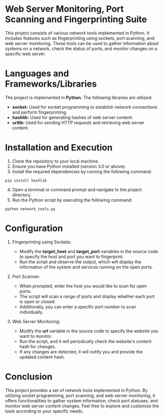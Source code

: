 #  Web Server Monitoring, Port Scanning and Fingerprinting Suite

This project consists of various network tools implemented in Python. It includes features such as fingerprinting using sockets, port scanning, and web server monitoring. These tools can be used to gather information about systems on a network, check the status of ports, and monitor changes on a specific web server.

# Languages and Frameworks/Libraries
The project is implemented in **Python**. The following libraries are utilized:

* **socket:** Used for socket programming to establish network connections and perform fingerprinting.
* **hashlib:** Used for generating hashes of web server content.
* **urllib:** Used for sending HTTP requests and retrieving web server content.

# Installation and Execution
1. Clone the repository to your local machine.
2. Ensure you have Python installed (version 3.0 or above).
3. Install the required dependencies by running the following command:
```
pip install hashlib
```
4. Open a terminal or command prompt and navigate to the project directory.
5. Run the Python script by executing the following command:
```
python network_tools.py
```

# Configuration
1. Fingerprinting using Sockets:
   * Modify the **target_host** and **target_port** variables in the source code to specify the host and port you want to fingerprint.
   * Run the script and observe the output, which will display the information of the system and services running on the open ports.

2. Port Scanner:
   * When prompted, enter the host you would like to scan for open ports.
   * The script will scan a range of ports and display whether each port is open or closed.
   * Additionally, you can enter a specific port number to scan individually.

3. Web Server Monitoring:
   * Modify the **url** variable in the source code to specify the website you want to monitor.
   * Run the script, and it will periodically check the website's content hash for changes.
   * If any changes are detected, it will notify you and provide the updated content hash.

# Conclusion
This project provides a set of network tools implemented in Python. By utilizing socket programming, port scanning, and web server monitoring, it offers functionalities to gather system information, check port statuses, and monitor web server content changes. Feel free to explore and customize the tools according to your specific needs.
